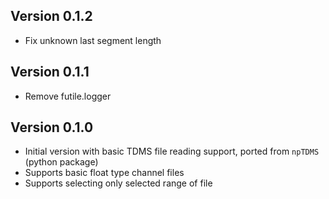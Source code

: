 ## Version 0.1.2

- Fix unknown last segment length

## Version 0.1.1

- Remove futile.logger

## Version 0.1.0

- Initial version with basic TDMS file reading support, ported from `npTDMS` (python package)
- Supports basic float type channel files
- Supports selecting only selected range of file
